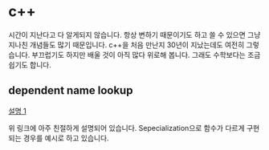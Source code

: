 # c++ 

시간이 지난다고 다 알게되지 않습니다. 항상 변하기 때문이기도 하고 
쓸 수 있으면 그냥 지나친 개념들도 많기 때문입니다. c++을 처음 만난지 
30년이 지났는데도 여전히 그렇습니다. 부끄럽기도 하지만 배울 것이 아직 
많다 위로해 봅니다. 그래도 수학보다는 조금 쉽기도 합니다. 

## dependent name lookup

[설명 1](https://eli.thegreenplace.net/2012/02/06/dependent-name-lookup-for-c-templates)

위 링크에 아주 친절하게 설명되어 있습니다. Sepecialization으로 함수가 
다르게 구현되는 경우를 예시로 하고 있습니다. 

